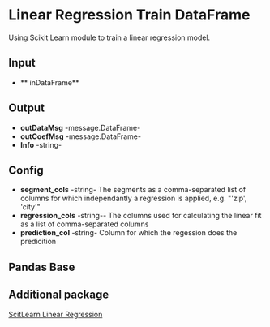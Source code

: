# Linear Regression Train DataFrame
Using Scikit Learn module to train a linear regression model.


## Input
* ** inDataFrame**

## Output
* **outDataMsg** -message.DataFrame-
* **outCoefMsg** -message.DataFrame-
* **Info** -string-

## Config
* **segment_cols** -string- The segments as a comma-separated list of columns for which independantly a regression is applied, e.g. "'zip', 'city'"
* **regression_cols** -string-- The columns used for calculating the linear fit as a list of  comma-separated columns 
* **prediction_col** -string- Column for which the regession does the predicition


## Pandas Base


## Additional package
[ScitLearn Linear Regression](https://scikit-learn.org/stable/modules/generated/sklearn.linear_model.LinearRegression.html)